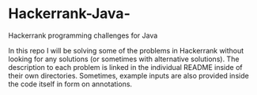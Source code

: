 # Hackerrank-Java-
Hackerrank programming challenges for Java

In this repo I will be solving some of the problems in Hackerrank without looking for any solutions (or sometimes with alternative solutions). The description to each problem is linked in the individual README inside of their own directories. Sometimes, example inputs are also provided inside the code itself in form on annotations.


